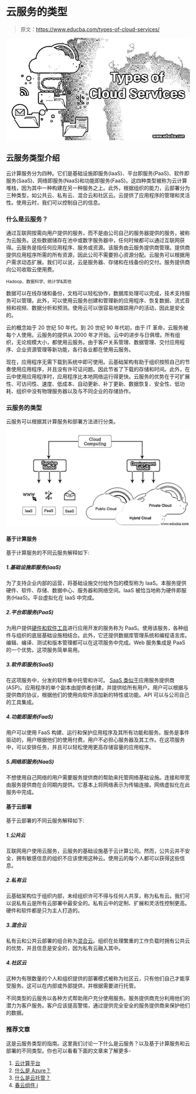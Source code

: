 # 云服务的类型

> 原文：<https://www.educba.com/types-of-cloud-services/>

![Types of Cloud Services](img/ebe4eec6cca3aff2a4f7c7317966cfb8.png)



## 云服务类型介绍

云计算服务分为四种。它们是基础设施即服务(IaaS)、平台即服务(PaaS)、软件即服务(SaaS)、网络即服务(NaaS)和功能即服务(FaaS)。这四种类型被称为云计算堆栈，因为其中一种构建在另一种服务之上。此外，根据组织的能力，云部署分为三种类型，如公共云、私有云、混合云和社区云。云提供了应用程序的管理和灵活性。使用云时，我们可以控制自己的信息。

### 什么是云服务？

通过互联网按需向用户提供的服务，而不是由公司自己的服务器提供的服务，被称为云服务。这些数据储存在池中或数字服务器中，任何时候都可以通过互联网获得。云服务是指任何应用程序、服务或资源。该服务由云服务提供商管理。提供商提供应用程序所需的所有资源，因此公司不需要担心资源分配。云服务可以根据用户需求动态扩展。我们可以说，云是服务器、存储和在线备份的交付。服务提供商向公司收取云使用费。

<small>Hadoop、数据科学、统计学&其他</small>

数据可以在线存储和备份，文档可以轻松协作，数据库处理可以完成，技术支持服务可以管理。此外，可以使用云服务创建和管理新的应用程序、恢复数据、流式音频和视频、数据分析和预测。使用云可以很容易地跟踪用户的活动，因此是安全的。

云的概念始于 20 世纪 50 年代。到 20 世纪 90 年代初，由于 IT 革命，云服务被每个人使用。云服务的提供从 2000 年才开始。云中的进步与日俱增。所有组织，无论规模大小，都使用云服务。由于客户关系管理、数据管理、交付应用程序、企业资源管理等新功能，各行各业都在使用云服务。

现在，应用程序无需下载到系统中即可使用。云基础架构有助于组织按照自己的节奏使用应用程序，并且没有许可证问题。因此节省了下载的存储和时间。此外，在云中使用应用程序时，应用程序比本地网络运行得更快。云服务的优势在于可扩展性、可访问性、速度、低成本、自动更新、补丁更新、数据恢复、安全性、低功耗、组织中没有物理服务器以及与不同企业的存储协作。

### 云服务的类型

云服务可以根据其计算服务和部署方法进行分类。

![Types of Cloud Services 11](img/07286ec75ea4b6e5b454ce435da7643a.png)



#### 基于计算服务

基于计算服务的不同云服务解释如下:

##### 1.基础设施即服务(IaaS)

为了支持企业内部的运营，将基础设施交付给外包的模型称为 IaaS。本服务提供硬件、软件、存储、数据中心、服务器和网络空间。IaaS 被恰当地称为硬件即服务(HaaS)。平台虚拟化在 IaaS 中完成。

##### 2.平台即服务(PaaS)

为用户提供[硬件和软件工具](https://www.educba.com/hardware-vs-software/)进行应用开发的服务称为 PaaS。使用该服务，各种组件与组织的底层基础设施相结合。此外，它还提供数据库管理系统和编程语言库。编辑、编译、测试和版本管理都可以在这项服务中完成。Web 服务集成是 PaaS 的一个优势。这项服务简单易用。

##### 3.软件即服务(SaaS)

在这项服务中，分发的软件集中托管和许可。 [SaaS 类似于](https://www.educba.com/what-is-software-as-a-service-saas/)应用服务提供商(ASP)。应用程序的单个副本由提供者创建，并提供给所有用户。用户可以根据与提供商的协议，根据他们的使用向软件添加新的特性或功能。API 可以与公司自己的工具集成。

##### 4.功能即服务(FaaS)

用户可以使用 FaaS 构建、运行和保护应用程序及其所有功能和服务。服务是事件驱动的，用户根据他们的使用付费。用户不必担心服务器及其工作。在这项服务中，可以安排任务，并且可以轻松使用更高存储容量的应用程序。

##### 5.网络即服务(NaaS)

不想使用自己网络的用户需要服务提供商的帮助来托管网络基础设施。连接和带宽由服务提供商在合同期内提供。它基本上将网络表示为传输连接。网络虚拟化在此服务中完成。

#### 基于云部署

基于云部署的不同云服务解释如下:

##### 1.公共云

互联网用户使用云服务，云服务的基础设施基于云计算公司。然而，公共云并不安全，拥有敏感信息的组织不应该使用这种云。使用云的每个人都可以获得这些信息。

##### 2.私有云

云基础架构位于组织内部，未经组织许可不得与任何人共享，称为私有云。我们可以说私有云是所有云部署中最安全的。私有云中的定制、扩展和灵活性控制更高。硬件和软件都是只为主人打造的。

##### 3.混合云

私有云和公共云部署的组合称为[混合云](https://www.educba.com/what-is-hybrid-cloud/)。组织在处理繁重的工作负载时拥有公共云的优势，并且信息是安全的，因为私有云融入其中。

##### 4.社区云

这种为有限数量的个人和组织提供的部署模式被称为社区云，只有他们自己才能享受服务。这可以在内部或外部提供，并根据需要进行托管。

不同类型的云服务以各种方式帮助用户充分使用服务。服务提供商充分利用他们的潜力为客户服务。客户应该提高警惕，通过提供完全安全的服务提供商来保护他们的数据。

### 推荐文章

这是云服务类型的指南。这里我们讨论一下什么是云服务？以及基于计算服务和云部署的不同类型。你也可以看看下面的文章来了解更多-

1.  [云计算平台](https://www.educba.com/cloud-computing-platforms/)
2.  [什么是 Azure？](https://www.educba.com/what-is-azure/)
3.  [什么是云托管？](https://www.educba.com/what-is-cloud-hosting/)
4.  [春云组件 i](https://www.educba.com/spring-cloud-components/)






